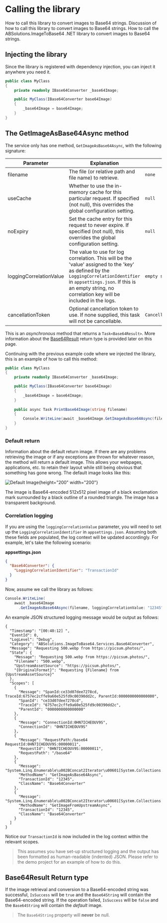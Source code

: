 # Calling the library

<link-summary>How to call this library to convert images to Base64 strings.</link-summary>
<card-summary>Discussion of how to call this library to convert images to Base64 strings.</card-summary>
<web-summary>How to call the ABSolutions.ImageToBase64 .NET library to convert images to Base64 strings.</web-summary>
<show-structure depth="2"/>

## Injecting the library

Since the library is registered with dependency injection, you can inject it anywhere you need it.

```c#
public class MyClass
{
    private readonly IBase64Converter _base64Image;

    public MyClass(IBase64Converter base64Image)
    {
        _base64Image = base64Image;
    }
}
```

## The GetImageAsBase64Async method

The service only has one method, `GetImageAsBase64Async`, with the following signature:

<code-block lang="c#" src="Library_libInterface.cs" include-lines="23-24"/>

| Parameter               | Explanation                                                                                                                                                                                                                               | Default                  |
|-------------------------|-------------------------------------------------------------------------------------------------------------------------------------------------------------------------------------------------------------------------------------------|--------------------------|
| filename                | The file (or relative path and file name) to retrieve.                                                                                                                                                                                    | `none`                   |
| useCache                | Whether to use the in-memory cache for this particular request. If specified (not null), this overrides the global configuration setting.                                                                                                 | `null`                   |
| noExpiry                | Set the cache entry for this request to never expire. If specified (not null), this overrides the global configuration setting.                                                                                                           | `null`                   |
| loggingCorrelationValue | The value to use for log correlation. This will be the 'value' assigned to the 'key' as defined by the `LoggingCorrelationIdentifier` in `appsettings.json`. If this is an empty string, no correlation key will be included in the logs. | `empty string`           |
| cancellationToken       | Optional cancellation token to use. If none supplied, this task will not be cancellable.                                                                                                                                                  | `CancellationToken.None` |

This is an *asynchronous* method that returns a `Task<Base64Result>`. More information about
the [Base64Result](#base64result-return-type) return type is provided later on this page.

Continuing with the previous example code where we injected the library, this is an example of how to call this method:

```c#
public class MyClass
{
    private readonly IBase64Converter _base64Image;

    public MyClass(IBase64Converter base64Image)
    {
        _base64Image = base64Image;
    }
    
    public async Task PrintBase64Image(string filename)
    {
        Console.WriteLine(await _base64Image.GetImageAsBase64Async(filename));
    }
}
```

### Default return

<link-summary>Information about the default return image.</link-summary>
If there are any problems retrieving the image or if any exceptions are thrown for whatever reason, the method will
return a default image. This allows your webpages, applications, etc. to retain their layout while still being obvious
that something has gone wrong. The default image looks like this:

![Default Image](defaultBase64ReturnImage.png){height="200" width="200"}

The image is Base64-encoded 512x512 pixel image of a black exclamation mark surrounded by a black outline of a rounded
triangle. The image has a transparent background.

### Correlation logging

If you are using the `loggingCorrelationValue` parameter, you will need to set up the `LoggingCorrelationIdentifier` in
`appsettings.json`. Assuming both these fields are populated, the log context will be updated accordingly. For example,
let's take the following scenario:

**appsettings.json**

```json
{
  "Base64Converter": {
    "LoggingCorrelationIdentifier": "TransactionId"
  }
}
```

Now, assume we call the library as follows:

```c#
Console.WriteLine(
    await _base64Image
      .GetImageAsBase64Async(filename, loggingCorrelationValue: "12345"));
```

An example JSON structured logging message would be output as follows:

```
{
  "Timestamp": "[00:40:12] ",
  "EventId": 0,
  "LogLevel": "Debug",
  "Category": "ABSolutions.ImageToBase64.Services.Base64Converter",
  "Message": "Requesting 500.webp from https://picsum.photos/",
  "State": {
    "Message": "Requesting 500.webp from https://picsum.photos/",
    "Filename": "500.webp",
    "UpstreamAssetSource": "https://picsum.photos/",
    "{OriginalFormat}": "Requesting {Filename} from {UpstreamAssetSource}"
  },
  "Scopes": [
    {
      "Message": "SpanId:ce33d07dee7278cd, TraceId:6757ec2cffe9a60e525fd9c00390dd2c, ParentId:0000000000000000",
      "SpanId": "ce33d07dee7278cd",
      "TraceId": "6757ec2cffe9a60e525fd9c00390dd2c",
      "ParentId": "0000000000000000"
    },
    {
      "Message": "ConnectionId:0HN7ICHEOUV9S",
      "ConnectionId": "0HN7ICHEOUV9S"
    },
    {
      "Message": "RequestPath:/base64 RequestId:0HN7ICHEOUV9S:00000011",
      "RequestId": "0HN7ICHEOUV9S:00000011",
      "RequestPath": "/base64"
    },
    {
      "Message": "System.Linq.Enumerable\u002BConcat2Iterator\u00601[System.Collections.Generic.KeyValuePair\u00602[System.String,System.Object]]",
      "MethodName": "GetImageAsBase64Async",
      "TransactionId": "12345",
      "ClassName": "Base64Converter"
    },
    {
      "Message": "System.Linq.Enumerable\u002BConcat2Iterator\u00601[System.Collections.Generic.KeyValuePair\u00602[System.String,System.Object]]",
      "MethodName": "GetImageFromUpstreamAsync",
      "TransactionId": "12345",
      "ClassName": "Base64Converter"
    }
  ]
}
```

Notice our `TransactionId` is now included in the log context within the relevant scopes.

> This assumes you have set-up structured logging and the output has been formatted as human-readable (indented) JSON.
> Please refer to the demo project for an example of how to do this.

## Base64Result Return type

<include from="Shared_Snippets.topic" element-id="returnResultStruct"/>

If the image retrieval and conversion to a Base64-encoded string was successful, `IsSuccess` will be `true` and the
`Base64String` will contain the Base64-encoded string. If the operation failed, `IsSuccess` will be `false` and the
`Base64String` will contain the *default* image.

> The `Base64String` property will **never** be null.

